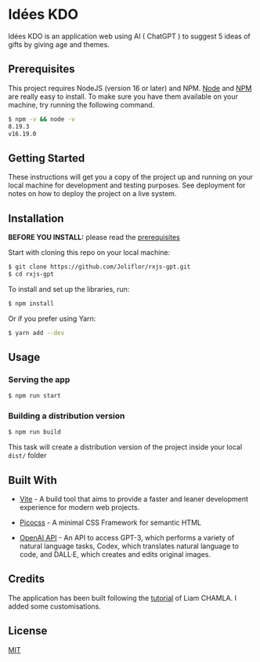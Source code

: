 # Idées KDO

Idées KDO is an application web using AI ( ChatGPT ) to suggest 5 ideas of gifts by giving age and themes.

## Prerequisites

This project requires NodeJS (version 16 or later) and NPM.
[Node](http://nodejs.org/) and [NPM](https://npmjs.org/) are really easy to install.
To make sure you have them available on your machine,
try running the following command.

```sh
$ npm -v && node -v
8.19.3
v16.19.0
```

## Getting Started

These instructions will get you a copy of the project up and running on your local machine for development and testing purposes. See deployment for notes on how to deploy the project on a live system.

## Installation

**BEFORE YOU INSTALL:** please read the [prerequisites](#prerequisites)

Start with cloning this repo on your local machine:

```sh
$ git clone https://github.com/Joliflor/rxjs-gpt.git
$ cd rxjs-gpt
```

To install and set up the libraries, run:

```sh
$ npm install
```

Or if you prefer using Yarn:

```sh
$ yarn add --dev
```

## Usage

### Serving the app

```sh
$ npm run start
```

<!-- ### Running the tests

```sh
$ npm test
``` -->

### Building a distribution version

```sh
$ npm run build
```

This task will create a distribution version of the project
inside your local `dist/` folder

## Built With

- [Vite](https://vitejs.dev/) - A build tool that aims to provide a faster and leaner development experience for modern web projects.

- [Picocss](https://picocss.com/) - A minimal CSS Framework for semantic HTML

* [OpenAI API](https://openai.com/api/) - An API to access GPT-3, which performs a variety of natural language tasks, Codex, which translates natural language to code, and DALL·E, which creates and edits original images.

## Credits

The application has been built following the [tutorial](https://www.youtube.com/watch?v=Nrqdu9X3U2g) of Liam CHAMLA. I added some customisations.

## License

[MIT](https://choosealicense.com/licenses/mit/)
